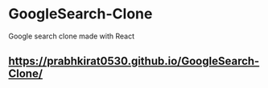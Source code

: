 # GoogleSearch-Clone

Google search clone made with React

## https://prabhkirat0530.github.io/GoogleSearch-Clone/
